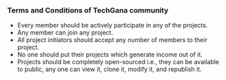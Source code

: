 ### Terms and Conditions of TechGana community

-   Every member should be actively participate in any of the projects.
-   Any member can join any project.
-   All project initiators should accept any number of members to their project.
-   No one should put their projects which generate income out of it.
-   Projects should be completely open-sourced i.e., they can be available to public, any one can view it, clone it, modify it, and republish it.

